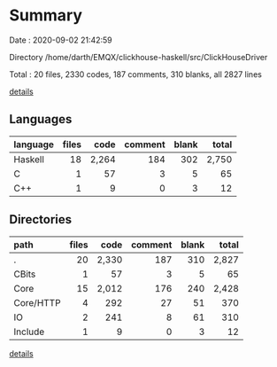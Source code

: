 # Summary

Date : 2020-09-02 21:42:59

Directory /home/darth/EMQX/clickhouse-haskell/src/ClickHouseDriver

Total : 20 files,  2330 codes, 187 comments, 310 blanks, all 2827 lines

[details](details.md)

## Languages
| language | files | code | comment | blank | total |
| :--- | ---: | ---: | ---: | ---: | ---: |
| Haskell | 18 | 2,264 | 184 | 302 | 2,750 |
| C | 1 | 57 | 3 | 5 | 65 |
| C++ | 1 | 9 | 0 | 3 | 12 |

## Directories
| path | files | code | comment | blank | total |
| :--- | ---: | ---: | ---: | ---: | ---: |
| . | 20 | 2,330 | 187 | 310 | 2,827 |
| CBits | 1 | 57 | 3 | 5 | 65 |
| Core | 15 | 2,012 | 176 | 240 | 2,428 |
| Core/HTTP | 4 | 292 | 27 | 51 | 370 |
| IO | 2 | 241 | 8 | 61 | 310 |
| Include | 1 | 9 | 0 | 3 | 12 |

[details](details.md)